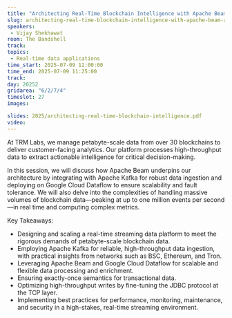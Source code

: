 ```yaml
---
title: "Architecting Real-Time Blockchain Intelligence with Apache Beam and Apache Kafka"
slug: architecting-real-time-blockchain-intelligence-with-apache-beam-and-apache-kafka
speakers:
 - Vijay Shekhawat
room: The Bandshell
track: 
topics: 
 - Real-time data applications
time_start: 2025-07-09 11:00:00
time_end: 2025-07-09 11:25:00
track: 
day: 20252
gridarea: "6/2/7/4"
timeslot: 27
images: 

slides: 2025/architecting-real-time-blockchain-intelligence.pdf
video:
---
```


At TRM Labs, we manage petabyte-scale data from over 30 blockchains to deliver customer-facing analytics. Our platform processes high-throughput data to extract actionable intelligence for critical decision-making.

In this session, we will discuss how Apache Beam underpins our architecture by integrating with Apache Kafka for robust data ingestion and deploying on Google Cloud Dataflow to ensure scalability and fault tolerance. We will also delve into the complexities of handling massive volumes of blockchain data—peaking at up to one million events per second—in real time and computing complex metrics.

Key Takeaways:

- Designing and scaling a real-time streaming data platform to meet the rigorous demands of petabyte-scale blockchain data.
- Employing Apache Kafka for reliable, high-throughput data ingestion, with practical insights from networks such as BSC, Ethereum, and Tron.
- Leveraging Apache Beam and Google Cloud Dataflow for scalable and flexible data processing and enrichment.
- Ensuring exactly-once semantics for transactional data.
- Optimizing high-throughput writes by fine-tuning the JDBC protocol at the TCP layer.
- Implementing best practices for performance, monitoring, maintenance, and security in a high-stakes, real-time streaming environment.